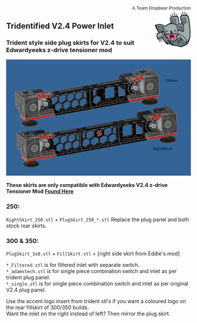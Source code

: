 <div style="text-align: right"><sub>A Team Dropbear Production</sub></div>
<img align="right" width="100" height="100" src="images/db.png">

## Tridentified V2.4 Power Inlet
### Trident style side plug skirts for V2.4 to suit Edwardyeeks z-drive tensioner mod
![Model.png](images/Model.png)

**These skirts are only compatible with Edwardyeeks V2.4 z-drive Tensioner Mod [Found Here](../../V2.4_z_drive_motor_tensioner_mod)**

### **250:**

``RightSkirt_250.stl`` + ``PlugSkirt_250_*.stl`` Replace the plug panel and both stock rear skirts.

### **300 & 350:**

``PlugSkirt_3x0.stl`` + ``FillSkirt.stl`` + [right side skirt from Eddie's mod]

``*_Filtered.stl`` is for filtered inlet with separate switch.  
``*_adamstech.stl`` is for single piece combination switch and inlet as per trident plug panel.  
``*_single.stl`` is for single piece combination switch and inlet as per original V2.4 plug panel.

Use the accent logo insert from trident stl's if you want a coloured logo on the rear fillskirt of 300/350 builds.  
Want the inlet on the right instead of left? Then mirror the plug skirt.
